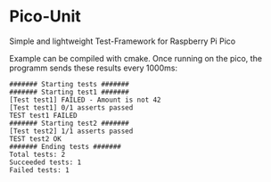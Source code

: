 # Pico-Unit
Simple and lightweight Test-Framework for Raspberry Pi Pico

Example can be compiled with cmake.
Once running on the pico, the programm sends these results every 1000ms:
```
####### Starting tests #######
####### Starting test1 #######
[Test test1] FAILED - Amount is not 42
[Test test1] 0/1 asserts passed
TEST test1 FAILED
####### Starting test2 #######
[Test test2] 1/1 asserts passed
TEST test2 OK
####### Ending tests #######
Total tests: 2
Succeeded tests: 1
Failed tests: 1
```
